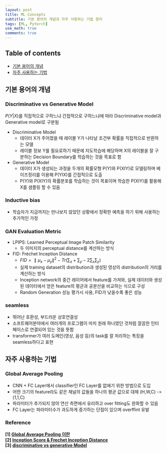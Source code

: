 ```yaml
---
layout: post
title: ML Concepts
subtitle: 기본 용어의 개념과 자주 사용하는 기법 정리
tags: [ML, Pytorch]
use_math: true
comments: true
---
```


## Table of contents
- [기본 용어의 개념](#기본-용어의-개념)
- [자주 사용하는 기법](#자주-사용하는-기법)

## 기본 용어의 개념

### Discriminative vs Generative Model  
$P(Y|X)$를 직접적으로 구하느냐 간접적으로 구하느냐에 따라 Discriminative model과 Generative model로 구분됨  
- Discriminative Model  
  - 데이터 X가 주어졌을 때 레이블 Y가 나타날 조건부 확률을 직접적으로 반환하는 모델
  - 레이블 정보 Y를 필요로하기 때문에 지도학습에 해당하며 X의 레이블을 잘 구분하는 Decision Boundary를 학습하는 것을 목표로 함
- Generative Model
  - 데이터 X가 생성되는 과정을 두개의 확률모형 P(Y)와 P(XIY)로 모델링하며 베이즈정리를 이용해 P(YIX)를 간접적으로 도출
  - P(Y)와 P(XIY)의 확률분포를 학습하는 것이 목표이며 학습한 P(XIY)를 활용해 X를 샘플링 할 수 있음
  
### Inductive bias  
- 학습자가 지금까지는 만나보지 않았던 상황에서 정확한 예측을 하기 위해 사용하는 추가적인 가정  

### GAN Evaluation Metric  
- LPIPS: Learned Perceptual Image Patch Similarity
    - 두 이미지의 perceptual distance를 계산하는 방식
- FID: Fréchet Inception Distance
    - $FID={\parallel\mu_x-\mu_y\parallel}^2 -Tr(\sum_x + \sum_y -2\sum_x\sum_y)$
    - 실제 training dataset의 distribution과 생성된 영상의 distribution의 거리를 계산하는 방식
    - Inception network의 중간 레이어에서 feature를 가져와, 실제 데이터와 생성된 데이터에서 얻은 feature의 평균과 공분산을 비교하는 식으로 구성
    - Random Generation 성능 평가시 사용, FID가 낮을수록 좋은 성능
### seamless  
- 뛰어난 호환성, 부드러운 상호연결성
- 소프트웨어분야에서 여러개의 프로그램이 마치 원래 하나였던 것처럼 깔끔한 인터페이스로 연결되어 있는 것을 뜻함
- transformer가 여러 도메인(영상, 음성 등)의 task를 잘 처리하는 특징을 seamless하다고 표현


## 자주 사용하는 기법  
### Global Average Pooling
- CNN + FC Layer에서 classifier인 FC Layer를 없애기 위한 방법으로 도입
- 어떤 크기의 feature라도 같은 채널의 값들을 하나의 평균 값으로 대체 (H,W,C) -> (1,1,C)
- 파라미터가 추가되지 않아 연산 측면에서 유리하고 over fitting도 완화할 수 있음
- FC Layer는 파라미터수가 과도하게 증가하는 단점이 있으며 overffint 유발



### Reference
**[1] [Global Average Pooling 이란](https://gaussian37.github.io/dl-concept-global_average_pooling/)**  
**[2] [Inception Score & Frechet Inception Distance](https://cyc1am3n.github.io/2020/03/01/is_fid.html)**  
**[3] [discriminative vs generative Model](https://ratsgo.github.io/generative%20model/2017/12/17/compare/)**  
